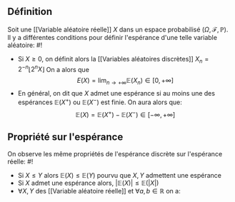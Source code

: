 ## Définition
Soit une [[Variable aléatoire réelle]] $X$ dans un espace probabilisé $(\Omega, \mathcal F, \mathbb P)$. Il y a différentes conditions pour définir l'espérance d'une telle variable aléatoire: #!

- Si $X \geq 0$, on définit alors la [[Variables aléatoires discrètes]] $X_n = 2^{-n}\lfloor2^nX\rfloor$ On a alors que $$E(X) = \lim_{n \to +\infty} \mathbb E(X_n) \in [0, +\infty]$$
- En général, on dit que $X$ admet une espérance si au moins une des espérances $\mathbb E(X^+)$ ou $\mathbb E(X^-)$ est finie. On aura alors que: $$\mathbb E(X) = \mathbb E(X^+) - \mathbb E(X^-) \in [-\infty, +\infty]$$

## Propriété sur l'espérance
On observe les même propriétés de l'espérance discrète sur l'espérance réelle: #!

- Si $X \leq Y$ alors $\mathbb E(X) \leq \mathbb E(Y)$ pourvu que $X, Y$ admettent une espérance
- Si $X$ admet une espérance alors, $|\mathbb E(X)| \leq \mathbb E(|X|)$
- $\forall X,Y$ des [[Variable aléatoire réelle]] et $\forall a,b \in \mathbb R$ on a: 